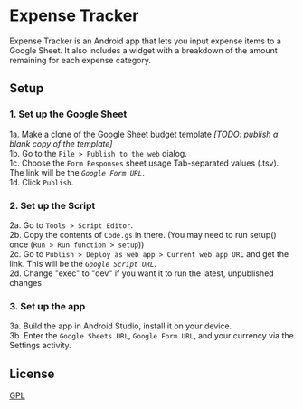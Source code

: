 # Expense Tracker

Expense Tracker is an Android app that lets you input expense items to a Google Sheet. It also includes a widget with a breakdown of the amount remaining for each expense category.

## Setup

### 1. Set up the Google Sheet
1a. Make a clone of the Google Sheet budget template *[TODO: publish a blank copy of the template]*  
1b. Go to the `File > Publish to the web` dialog.  
1c. Choose the `Form Responses` sheet usage Tab-separated values (.tsv). The link will be the *`Google Form URL`*.  
1d. Click `Publish`.

### 2. Set up the Script
2a. Go to `Tools > Script Editor`.  
2b. Copy the contents of `Code.gs` in there. (You may need to run setup() once (`Run > Run function > setup`))  
2c. Go to `Publish > Deploy as web app > Current web app URL` and get the link. This will be the *`Google Script URL`*.  
2d. Change "exec" to "dev" if you want it to run the latest, unpublished changes

### 3. Set up the app
3a. Build the app in Android Studio, install it on your device.  
3b. Enter the `Google Sheets URL`, `Google Form URL`, and your currency via the Settings activity.

## License
[GPL](https://www.gnu.org/licenses/gpl-3.0.html)
